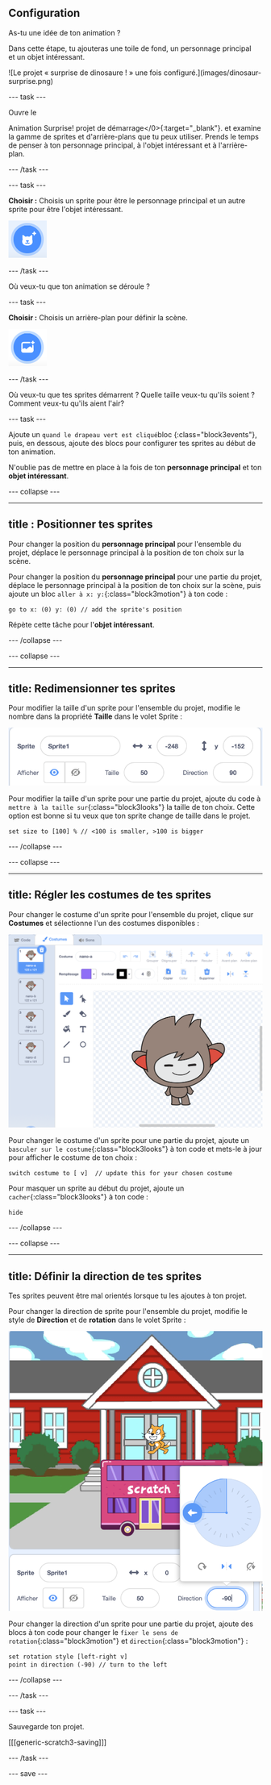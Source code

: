 ## Configuration

<div style="display: flex; flex-wrap: wrap">
<div style="flex-basis: 200px; flex-grow: 1; margin-right: 15px;">
As-tu une idée de ton animation ? 
  
Dans cette étape, tu ajouteras une toile de fond, un personnage principal et un objet intéressant. 
</div>
<div>  
![Le projet « surprise de dinosaure ! » une fois configuré.](images/dinosaur-surprise.png)
</div>
</div>

--- task ---

Ouvre le

Animation Surprise! projet de démarrage</0>{:target="_blank"}. et examine la gamme de sprites et d'arrière-plans que tu peux utiliser. Prends le temps de penser à ton personnage principal, à l'objet intéressant et à l'arrière-plan.</p> 

--- /task ---

--- task ---

**Choisir :** Choisis un sprite pour être le personnage principal et un autre sprite pour être l'objet intéressant.

![L'icône « Choisir un Sprite ».](images/add-sprite.png)

--- /task ---

Où veux-tu que ton animation se déroule ?

--- task ---

**Choisir :** Choisis un arrière-plan pour définir la scène. 

![L'icône « Choisir un arrière-plan ».](images/add-backdrop.png)

--- /task ---

Où veux-tu que tes sprites démarrent ? Quelle taille veux-tu qu'ils soient ? Comment veux-tu qu'ils aient l'air?

--- task ---

Ajoute un `quand le drapeau vert est cliqué`bloc {:class="block3events"}, puis, en dessous, ajoute des blocs pour configurer tes sprites au début de ton animation. 

N'oublie pas de mettre en place à la fois de ton **personnage principal** et ton **objet intéressant**.

--- collapse ---


---



title : Positionner tes sprites
---

Pour changer la position du **personnage principal** pour l'ensemble du projet, déplace le personnage principal à la position de ton choix sur la scène. 

Pour changer la position du **personnage principal** pour une partie du projet, déplace le personnage principal à la position de ton choix sur la scène, puis ajoute un bloc `aller à x: y:`{:class="block3motion"} à ton code :



```blocks3
go to x: (0) y: (0) // add the sprite's position
```


Répète cette tâche pour l'**objet intéressant**. 

--- /collapse ---

--- collapse ---


---



title: Redimensionner tes sprites
---

Pour modifier la taille d'un sprite pour l'ensemble du projet, modifie le nombre dans la propriété **Taille** dans le volet Sprite :

![](images/sprite-pane-size.png)

Pour modifier la taille d'un sprite pour une partie du projet, ajoute du code à `mettre à la taille sur`{:class="block3looks"} la taille de ton choix. Cette option est bonne si tu veux que ton sprite change de taille dans le projet. 



```blocks3
set size to [100] % // <100 is smaller, >100 is bigger
```


--- /collapse ---

--- collapse ---


---



title: Régler les costumes de tes sprites
---

Pour changer le costume d'un sprite pour l'ensemble du projet, clique sur **Costumes** et sélectionne l'un des costumes disponibles :

![L'onglet Costumes, avec les costumes disponibles pour un sprite.](images/nano-costumes.png)

Pour changer le costume d'un sprite pour une partie du projet, ajoute un `basculer sur le costume`{:class="block3looks"} à ton code et mets-le à jour pour afficher le costume de ton choix :



```blocks3
switch costume to [ v]  // update this for your chosen costume
```


Pour masquer un sprite au début du projet, ajoute un `cacher`{:class="block3looks"} à ton code :



```blocks3
hide 
```


--- /collapse ---

--- collapse ---


---



title: Définir la direction de tes sprites
---

Tes sprites peuvent être mal orientés lorsque tu les ajoutes à ton projet. 

Pour changer la direction de sprite pour l'ensemble du projet, modifie le style de **Direction** et de **rotation** dans le volet Sprite :

![Le menu Style de direction et de rotation dans le volet Sprite.](images/sprite-pane-direction.png)

Pour changer la direction d'un sprite pour une partie du projet, ajoute des blocs à ton code pour changer le `fixer le sens de rotation`{:class="block3motion"} et `direction`{:class="block3motion"} :



```blocks3
set rotation style [left-right v]
point in direction (-90) // turn to the left
```


--- /collapse ---

--- /task ---

--- task ---

Sauvegarde ton projet.

[[[generic-scratch3-saving]]]

--- /task ---

--- save ---
